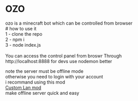 <h1>OZO</h1>
<p>ozo is a minecraft bot which can be controlled from browser</pi
<br>

<br>
# how to use it <br>
1 - clone the repo<br>
2 - npm i <br>
3 - node index.js <br>
<br>
You can access the control panel from broswr
Through http://localhost:8888
for devs use nodemon better

note the server must be offline mode<br>
otherwise you need to login with your account<br>
i recommand using this mod <br>
<a href="https://modrinth.com/mod/custom-lan">Custom Lan mod</a><br>
make offline server quick and easy<br>
